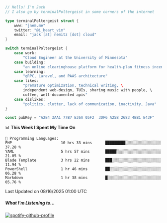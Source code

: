 ```go
// Hello! I'm Jack
// I also go by terminalPoltergeist in some corners of the internet

type terminalPoltergeist struct {
    www: "jnem.me"
    twitter: "@i_heart_vim"
    email: "jack [at] nemitz [dot] cloud"
}

switch terminalPoltergeist {
    case work:
        "Cloud Engineer at the University of Minnesota"
    case building:
        "an online clearinghouse platform for health-plan fitness incentive programs"
    case learning:
        "gRPC, Laravel, and PAAS architecture"
    case likes:
        "premature optimization, technical writing, \
        independent web-design, TUIs, sharing music with people, \
        coffee, well-documented apis"
    case dislikes:
        "politics, clutter, lack of communication, inactivity, Java"
}

const pubKey = "A2E4 3AA1 77B7 E36A 05F2  3DF6 A25B 2683 4BB1 E43F"
```

<!--START_SECTION:waka-->
📊 **This Week I Spent My Time On** 

```text
💬 Programming Languages: 
PHP                      10 hrs 33 mins      █████████░░░░░░░░░░░░░░░░   37.28 % 
YAML                     5 hrs 57 mins       █████░░░░░░░░░░░░░░░░░░░░   21.05 % 
Blade Template           3 hrs 22 mins       ███░░░░░░░░░░░░░░░░░░░░░░   11.94 % 
PowerShell               1 hr 46 mins        ██░░░░░░░░░░░░░░░░░░░░░░░   06.28 % 
Markdown                 1 hr 38 mins        █░░░░░░░░░░░░░░░░░░░░░░░░   05.76 % 
```


 Last Updated on 08/16/2025 01:00 UTC
<!--END_SECTION:waka-->

##### What I'm Listening to...

[![spotify-github-profile](https://jnem.me/listening-item?maxAge=2592000)](https://jnem.me/listening)
